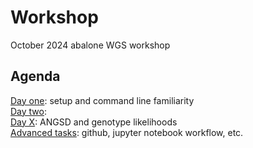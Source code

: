# Workshop
October 2024 abalone WGS workshop

## Agenda
[Day one](https://github.com/twooldridge/workshop/blob/main/Day_1.md): setup and command line familiarity<br>
[Day two]():<br>
[Day X](): ANGSD and genotype likelihoods<br>
[Advanced tasks](): github, jupyter notebook workflow, etc.
